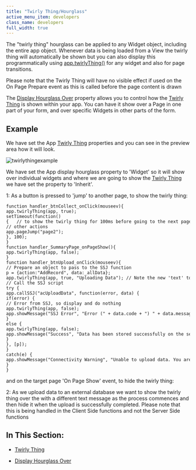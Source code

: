 ```yaml
---
title: "Twirly Thing/Hourglass"
active_menu_item: developers
class_name: developers
full_width: true
---
```



The "twirly thing" hourglass can be applied to any Widget object, including the entire app object. Whenever data is being loaded from a View the twirly thing will automatically be shown but you can also display this programmatically using [app.twirlyThing()](../../../../scripting-apis/client-api/app-functions/twirlything) for any widget and also for page transitions.

Please note that the Twirly Thing will have no visible effect if used on the On Page Prepare event as this is called before the page content is drawn

The [Display Hourglass Over](display-hourglass-over) property allows you to control how the [Twirly Thing](twirly-thing) is shown within your app. You can have it show over a Page in one part of your form, and over specific Widgets in other parts of the form.

## Example

We have set the App [Twirly Thing](twirly-thing) properties and you can see in the preview area how it will look.

![twirlythingexample](/img/docs/twirlythingexample.zoom84.png)

We have set the App display hourglass property to 'Widget' so it will show over individual widgets and where we are going to show the [Twirly Thing](twirly-thing) we have set the property to 'Inherit'.

1: As a button is pressed to 'jump' to another page, to show the twirly thing:

    function handler_btnCollect_onClick(mouseev){
    app.twirlyThing(app, true);
    setTimeout(function(){   // to show the twirly thing for 100ms before going to the next page
    // other actions
    app.pageJump("page2");
    }, 100);
    }
    function handler_SummaryPage_onPageShow(){
    app.twirlyThing(app, false);
    }
    function handler_btnUpload_onClick(mouseev){
    // Prepare an object to pass to the SSJ function
    p = {action:"AddRecord", data:_allData};
    app.twirlyThing(app, true, "Uploading Data"); // Note the new 'text' to show
    // Call the SSJ script
    try {
    app.callSSJ("acUploadData", function(error, data) {
    if(error) {
    // Error from SSJ, so display and do nothing
    app.twirlyThing(app, false);
    app.showMessage("SSJ Error", "Error (" + data.code + ") " + data.message);
    }
    else {
    app.twirlyThing(app, false);
    app.showMessage("Success", "Data has been stored successfully on the server.");
    }
    }, [p]);
    }
    catch(e) {
    app.showMessage("Connectivity Warning", "Unable to upload data. You are not connected to the Internet.");
    }
    }
   

and on the target page 'On Page Show' event, to hide the twirly thing:

2: As we upload data to an external database we want to show the twirly thing over the with a different text message as the process commences and then hide it when the upload is successfully completed. Please note that this is being handled in the Client Side functions and not the Server Side functions

## In This Section:

 - [Twirly Thing](twirly-thing)

 - [Display Hourglass Over](display-hourglass-over)

